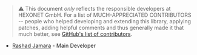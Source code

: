 > ⚠ This document _only_ reflects the responsible developers at HEXONET GmbH. For a list of MUCH-APPRECIATED CONTRIBUTORS -- people who helped developing and extending this library, applying patches, adding helpful comments
and thus generally made it that much better, see [GitHub's list of contributors](https://github.com/hexonet/python-sdk/contributors).

* [Rashad Jamara](//github.com/rashad-j) - Main Developer
